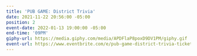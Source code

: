 ```yaml
---
title: 'PUB GAME: District Trivia'
date: 2021-11-22 20:56:00 -05:00
position: 2
event-date: 2022-01-13 19:00:00 -05:00
end-time: '09PM'
giphy-url: https://media.giphy.com/media/APDFlaP8poxD9DV1PM/giphy.gif
event-url: https://www.eventbrite.com/e/pub-game-district-trivia-tickets-227261805177
---
```


